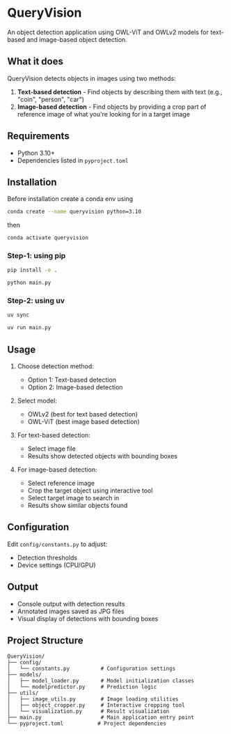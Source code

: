 # QueryVision

An object detection application using OWL-ViT and OWLv2 models for text-based and image-based object detection.

## What it does

QueryVision detects objects in images using two methods:

1. **Text-based detection** - Find objects by describing them with text (e.g., "coin", "person", "car")
2. **Image-based detection** - Find objects by providing a crop part of reference image of what you're looking for in a target image

## Requirements

- Python 3.10+
- Dependencies listed in `pyproject.toml`

## Installation

Before installation create a conda env using 

```bash
conda create --name queryvision python=3.10
```
then

```bash
conda activate queryvision
```

### Step-1: using pip
```bash
pip install -e .
```

```bash
python main.py
```

### Step-2: using uv

```bash
uv sync
```

```bash
uv run main.py
```

## Usage

1. Choose detection method:
   - Option 1: Text-based detection
   - Option 2: Image-based detection

2. Select model:
   - OWLv2  (best for text based detection)
   - OWL-ViT (best image based detection)

3. For text-based detection:
   - Select image file
   - Results show detected objects with bounding boxes

4. For image-based detection:
   - Select reference image
   - Crop the target object using interactive tool
   - Select target image to search in
   - Results show similar objects found

## Configuration

Edit `config/constants.py` to adjust:
- Detection thresholds
- Device settings (CPU/GPU)

## Output

- Console output with detection results
- Annotated images saved as JPG files
- Visual display of detections with bounding boxes

## Project Structure

```
QueryVision/
├── config/
│   └── constants.py          # Configuration settings
├── models/
│   ├── model_loader.py       # Model initialization classes
│   └── modelpredictor.py     # Prediction logic
├── utils/
│   ├── image_utils.py        # Image loading utilities
│   ├── object_cropper.py     # Interactive cropping tool
│   └── visualization.py      # Result visualization
├── main.py                   # Main application entry point
└── pyproject.toml           # Project dependencies
```